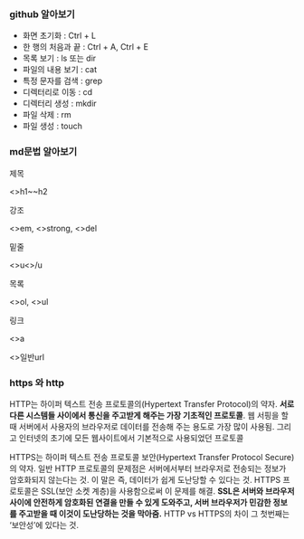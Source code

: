 ### github 알아보기

- 화면 초기화 : Ctrl + L
- 한 행의 처음과 끝 : Ctrl + A, Ctrl + E
- 목록 보기 : ls 또는 dir
- 파일의 내용 보기 : cat
- 특정 문자를 검색 : grep
- 디렉터리로 이동 : cd
- 디렉터리 생성 : mkdir
- 파일 삭제 : rm
- 파일 생성 : touch

### md문법 알아보기

제목

<>h1~~h2

강조

<>em, <>strong, <>del

밑줄

<>u<>/u

목록

<>ol, <>ul

링크

<>a

<>일반url

### https 와 http

HTTP는 하이퍼 텍스트 전송 프로토콜의(Hypertext Transfer Protocol)의 약자. **서로 다른 시스템들 사이에서 통신을 주고받게 해주는 가장 기초적인 프로토콜**. 웹 서핑을 할 때 서버에서 사용자의 브라우저로 데이터를 전송해 주는 용도로 가장 많이 사용됨. 그리고 인터넷의 초기에 모든 웹사이트에서 기본적으로 사용되었던 프로토콜

HTTPS는 하이퍼 텍스트 전송 프로토콜 보안(Hypertext Transfer Protocol Secure)의 약자. 일반 HTTP 프로토콜의 문제점은 서버에서부터 브라우저로 전송되는 정보가 암호화되지 않는다는 것. 이 말은 즉, 데이터가 쉽게 도난당할 수 있다는 것. HTTPS 프로토콜은 SSL(보안 소켓 계층)을 사용함으로써 이 문제를 해결. **SSL은 서버와 브라우저 사이에 안전하게 암호화된 연결을 만들 수 있게 도와주고, 서버 브라우저가 민감한 정보를 주고받을 때 이것이 도난당하는 것을 막아줌.** HTTP vs HTTPS의 차이 그 첫번째는 ‘보안성’에 있다는 것.

